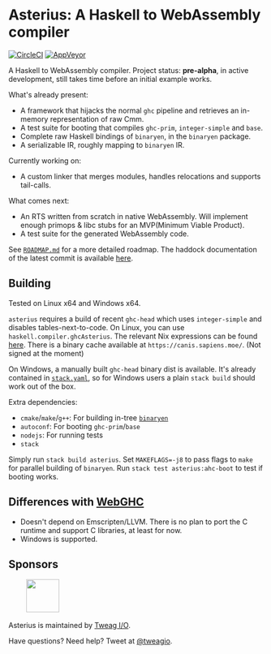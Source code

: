 # Asterius: A Haskell to WebAssembly compiler

[![CircleCI](https://circleci.com/gh/tweag/asterius/tree/master.svg?style=shield)](https://circleci.com/gh/tweag/asterius/tree/master)
[![AppVeyor](https://ci.appveyor.com/api/projects/status/github/tweag/asterius?branch=master&svg=true)](https://ci.appveyor.com/project/TerrorJack/asterius?branch=master)

A Haskell to WebAssembly compiler. Project status: **pre-alpha**, in active development, still takes time before an initial example works.

What's already present:

* A framework that hijacks the normal `ghc` pipeline and retrieves an
  in-memory representation of raw Cmm.
* A test suite for booting that compiles `ghc-prim`, `integer-simple` and `base`.
* Complete raw Haskell bindings of `binaryen`, in the `binaryen` package.
* A serializable IR, roughly mapping to `binaryen` IR.

Currently working on:

* A custom linker that merges modules, handles relocations and supports tail-calls.

What comes next:

* An RTS written from scratch in native WebAssembly. Will implement
  enough primops & libc stubs for an MVP(Minimum Viable Product).
* A test suite for the generated WebAssembly code.

See [`ROADMAP.md`](ROADMAP.md) for a more detailed roadmap. The haddock documentation of the latest commit is available [here](https://tweag.github.io/asterius/index.html).

## Building

Tested on Linux x64 and Windows x64.

`asterius` requires a build of recent `ghc-head` which uses `integer-simple` and disables tables-next-to-code. On Linux, you can use `haskell.compiler.ghcAsterius`. The relevant Nix expressions can be found [here](https://github.com/TerrorJack/nixpkgs/tree/4cc8c2955fe132c3c780cdce41746ea77fcfe687). There is a binary cache available at `https://canis.sapiens.moe/`. (Not signed at the moment)

On Windows, a manually built `ghc-head` binary dist is available. It's already contained in [`stack.yaml`](stack.yaml), so for Windows users a plain `stack build` should work out of the box.

Extra dependencies:

* `cmake`/`make`/`g++`: For building in-tree [`binaryen`](https://github.com/WebAssembly/binaryen)
* `autoconf`: For booting `ghc-prim`/`base`
* `nodejs`: For running tests
* `stack`

Simply run `stack build asterius`. Set `MAKEFLAGS=-j8` to pass flags to `make` for parallel building of `binaryen`. Run `stack test asterius:ahc-boot` to test if booting works.

## Differences with [WebGHC](https://webghc.github.io/)

* Doesn't depend on Emscripten/LLVM. There is no plan to port the C runtime and support C libraries, at least for now.
* Windows is supported.

## Sponsors

&nbsp;&nbsp;&nbsp;&nbsp;&nbsp;&nbsp;&nbsp;&nbsp;
[<img src="https://www.tweag.io/img/tweag-med.png" height="65">](http://tweag.io)

Asterius is maintained by [Tweag I/O](http://tweag.io/).

Have questions? Need help? Tweet at
[@tweagio](http://twitter.com/tweagio).
